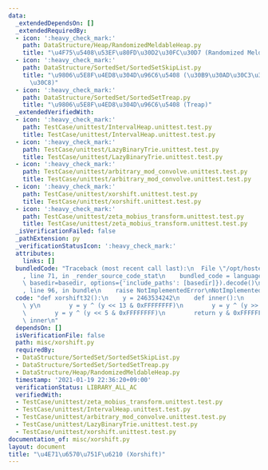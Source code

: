 ```yaml
---
data:
  _extendedDependsOn: []
  _extendedRequiredBy:
  - icon: ':heavy_check_mark:'
    path: DataStructure/Heap/RandomizedMeldableHeap.py
    title: "\u4F75\u5408\u53EF\u80FD\u30D2\u30FC\u30D7 (Randomized Meldable Heap)"
  - icon: ':heavy_check_mark:'
    path: DataStructure/SortedSet/SortedSetSkipList.py
    title: "\u9806\u5E8F\u4ED8\u304D\u96C6\u5408 (\u30B9\u30AD\u30C3\u30D7\u30EA\u30B9\
      \u30C8)"
  - icon: ':heavy_check_mark:'
    path: DataStructure/SortedSet/SortedSetTreap.py
    title: "\u9806\u5E8F\u4ED8\u304D\u96C6\u5408 (Treap)"
  _extendedVerifiedWith:
  - icon: ':heavy_check_mark:'
    path: TestCase/unittest/IntervalHeap.unittest.test.py
    title: TestCase/unittest/IntervalHeap.unittest.test.py
  - icon: ':heavy_check_mark:'
    path: TestCase/unittest/LazyBinaryTrie.unittest.test.py
    title: TestCase/unittest/LazyBinaryTrie.unittest.test.py
  - icon: ':heavy_check_mark:'
    path: TestCase/unittest/arbitrary_mod_convolve.unittest.test.py
    title: TestCase/unittest/arbitrary_mod_convolve.unittest.test.py
  - icon: ':heavy_check_mark:'
    path: TestCase/unittest/xorshift.unittest.test.py
    title: TestCase/unittest/xorshift.unittest.test.py
  - icon: ':heavy_check_mark:'
    path: TestCase/unittest/zeta_mobius_transform.unittest.test.py
    title: TestCase/unittest/zeta_mobius_transform.unittest.test.py
  _isVerificationFailed: false
  _pathExtension: py
  _verificationStatusIcon: ':heavy_check_mark:'
  attributes:
    links: []
  bundledCode: "Traceback (most recent call last):\n  File \"/opt/hostedtoolcache/Python/3.9.6/x64/lib/python3.9/site-packages/onlinejudge_verify/documentation/build.py\"\
    , line 71, in _render_source_code_stat\n    bundled_code = language.bundle(stat.path,\
    \ basedir=basedir, options={'include_paths': [basedir]}).decode()\n  File \"/opt/hostedtoolcache/Python/3.9.6/x64/lib/python3.9/site-packages/onlinejudge_verify/languages/python.py\"\
    , line 96, in bundle\n    raise NotImplementedError\nNotImplementedError\n"
  code: "def xorshift32():\n    y = 2463534242\n    def inner():\n        nonlocal\
    \ y\n        y = y ^ (y << 13 & 0xFFFFFFFF)\n        y = y ^ (y >> 17 & 0xFFFFFFFF)\n\
    \        y = y ^ (y << 5 & 0xFFFFFFFF)\n        return y & 0xFFFFFFFF\n    return\
    \ inner\n"
  dependsOn: []
  isVerificationFile: false
  path: misc/xorshift.py
  requiredBy:
  - DataStructure/SortedSet/SortedSetSkipList.py
  - DataStructure/SortedSet/SortedSetTreap.py
  - DataStructure/Heap/RandomizedMeldableHeap.py
  timestamp: '2021-01-19 22:36:20+09:00'
  verificationStatus: LIBRARY_ALL_AC
  verifiedWith:
  - TestCase/unittest/zeta_mobius_transform.unittest.test.py
  - TestCase/unittest/IntervalHeap.unittest.test.py
  - TestCase/unittest/arbitrary_mod_convolve.unittest.test.py
  - TestCase/unittest/LazyBinaryTrie.unittest.test.py
  - TestCase/unittest/xorshift.unittest.test.py
documentation_of: misc/xorshift.py
layout: document
title: "\u4E71\u6570\u751F\u6210 (Xorshift)"
---
```

